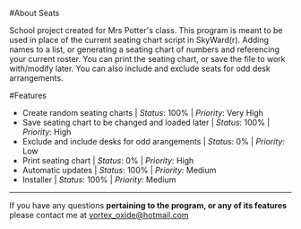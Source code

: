 #About Seats

School project created for Mrs Potter's class. This program is meant to be used in place of the current seating chart script in SkyWard(r). Adding names to a list, or generating a seating chart of numbers and referencing your current roster. You can print the seating chart, or save the file to work with/modify later. You can also include and exclude seats for odd desk  arrangements.

#Features

- Create random seating charts                                                       | _Status_: 100% | _Priority_: Very High
- Save seating chart to be changed and loaded later                                  | _Status_: 100% | _Priority_: High
- Exclude and include desks for odd arangements                                      | _Status_: 0% | _Priority_: Low
- Print seating chart                                                                | _Status_: 0% | _Priority_: High
- Automatic updates                                                                  | _Status_: 100% | _Priority_: Medium
- Installer                                                                          | _Status_: 100% | _Priority_: Medium

<hr>

If you have any questions __pertaining to the program, or any of its features__ please contact me at vortex_oxide@hotmail.com
